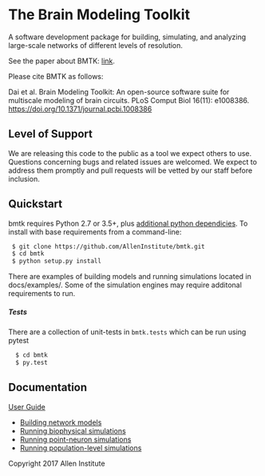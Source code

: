 # The Brain Modeling Toolkit

A software development package for building, simulating, and analyzing large-scale networks of different levels of resolution.

See the paper about BMTK: [link](https://journals.plos.org/ploscompbiol/article?id=10.1371/journal.pcbi.1008386).

Please cite BMTK as follows:

Dai et al. Brain Modeling Toolkit: An open-source software suite for multiscale modeling of brain circuits. PLoS Comput Biol 16(11): e1008386. https://doi.org/10.1371/journal.pcbi.1008386

## Level of Support

We are releasing this code to the public as a tool we expect others to use. Questions concerning bugs and related issues are welcomed. We expect to address them promptly and pull requests will be vetted by our staff before inclusion.

## Quickstart

bmtk requires Python 2.7 or 3.5+, plus [additional python dependicies](https://alleninstitute.github.io/bmtk/index.html#base-installation). To install with
base requirements from a command-line:

```bash
 $ git clone https://github.com/AllenInstitute/bmtk.git
 $ cd bmtk
 $ python setup.py install
```

There are examples of building models and running simulations located in docs/examples/. Some of the simulation engines may require additonal requirements to run.

##### Tests

There are a collection of unit-tests in `bmtk.tests` which can be run using pytest

```bash
  $ cd bmtk
  $ py.test
```

## Documentation

[User Guide](https://alleninstitute.github.io/bmtk/)

- [Building network models](https://alleninstitute.github.io/bmtk/builder.html)
- [Running biophysical simulations](https://alleninstitute.github.io/bmtk/bionet.html)
- [Running point-neuron simulations](https://alleninstitute.github.io/bmtk/pointnet.html)
- [Running population-level simulations](https://alleninstitute.github.io/bmtk/popnet.html)

Copyright 2017 Allen Institute
